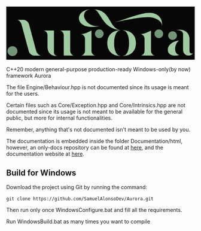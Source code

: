 ![image](https://github.com/SamuelAlonsoDev/Aurora/blob/master/logo1.PNG)

C++20 modern general-purpose production-ready Windows-only(by now) framework Aurora

The file Engine/Behaviour.hpp is not documented since its usage is meant for the users.

Certain files such as Core/Exception.hpp and Core/Intrinsics.hpp are not documented since its usage is not meant to be available for the general public, but more for internal functionalities.

Remember, anything that's not documented isn't meant to be used by you.

The documentation is embedded inside the folder Documentation/html, however, an only-docs repository can be found at <a href="https://github.com/SamuelAlonsoDev/AuroraDocs">here</a>, and the documentation website at <a href="https://samuelalonsodev.github.io/AuroraDocs/">here</a>.

## Build for Windows

Download the project using Git by running the command:
```
git clone https://github.com/SamuelAlonsoDev/Aurora.git
```



Then run only once WindowsConfigure.bat and fill all the requirements.



Run WindowsBuild.bat as many times you want to compile